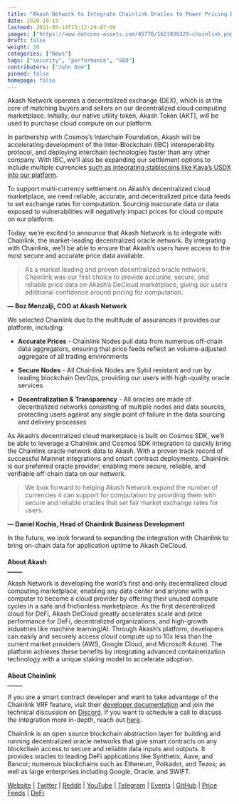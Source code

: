 ```yaml
---
title: "Akash Network to Integrate Chainlink Oracles to Power Pricing Data"
date: 2020-10-15
lastmod: 2021-05-14T15:12:29-07:00
images: ["https://www.datocms-assets.com/45776/1621030329-chainlink.png"]
draft: false
weight: 50
categories: ["News"]
tags: ["security", "performance", "SEO"]
contributors: ["John Doe"]
pinned: false
homepage: false
---
```

Akash Network operates a decentralized exchange (DEX), which is at the core of matching buyers and sellers on our decentralized cloud computing marketplace. Initially, our native utility token, Akash Token (AKT), will be used to purchase cloud compute on our platform.   

In partnership with Cosmos’s Interchain Foundation, Akash will be accelerating development of the Inter-Blockchain (IBC) interoperability protocol, and deploying interchain technologies faster than any other company. With IBC, we’ll also be expanding our settlement options to include multiple currencies [such as integrating stablecoins like Kava’s USDX into our platform](https://akash.network/blog/akash-integrates-kava-labss-usdx/).  

To support multi-currency settlement on Akash’s decentralized cloud marketplace, we need reliable, accurate, and decentralized price data feeds to set exchange rates for computation. Sourcing inaccurate data or data exposed to vulnerabilities will negatively impact prices for cloud compute on our platform.  

Today, we’re excited to announce that Akash Network is to integrate with Chainlink, the market-leading decentralized oracle network. By integrating with Chainlink, we’ll be able to ensure that Akash’s users have access to the most secure and accurate price data available.  

> As a market leading and proven decentralized oracle network, Chainlink was our first choice to provide accurate, secure, and reliable price data on Akash’s DeCloud marketplace, giving our users additional confidence around pricing for computation.

**— Boz Menzalji, COO at Akash Network**  

  
  
We selected Chainlink due to the multitude of assurances it provides our platform, including:  

*   **Accurate Prices** - Chainlink Nodes pull data from numerous off-chain data aggregators, ensuring that price feeds reflect an volume-adjusted aggregate of all trading environments
    
*   **Secure Nodes** - All Chainlink Nodes are Sybil resistant and run by leading blockchain DevOps, providing our users with high-quality oracle services
    
*   **Decentralization & Transparency** - All oracles are made of decentralized networks consisting of multiple nodes and data sources, protecting users against any single point of failure in the data sourcing and delivery processes  
      
    

As Akash’s decentralized cloud marketplace is built on Cosmos SDK, we’ll be able to leverage a Chainlink and Cosmos SDK integration to quickly bring the Chainlink oracle network data to Akash. With a proven track record of successful Mainnet integrations and smart contract deployments, Chainlink is our preferred oracle provider, enabling more secure, reliable, and verifiable off-chain data on our network.

> We look forward to helping Akash Network expand the number of currencies it can support for computation by providing them with secure and reliable oracles that set fair market exchange rates for users.

**— Daniel Kochis, Head of Chainlink Business Development**

  
  
In the future, we look forward to expanding the integration with Chainlink to bring on-chain data for application uptime to Akash DeCloud.  

####   
**About Akash**  
**\_\_\_\_\_**

Akash Network is developing the world’s first and only decentralized cloud computing marketplace, enabling any data center and anyone with a computer to become a cloud provider by offering their unused compute cycles in a safe and frictionless marketplace. As the first decentralized cloud for DeFi, Akash DeCloud greatly accelerates scale and price performance for DeFi, decentralized organizations, and high-growth industries like machine learning/AI. Through Akash’s platform, developers can easily and securely access cloud compute up to 10x less than the current market providers (AWS, Google Cloud, and Microsoft Azure). The platform achieves these benefits by integrating advanced containerization technology with a unique staking model to accelerate adoption.  

####   
**About Chainlink**  
**\_\_\_\_\_**

If you are a smart contract developer and want to take advantage of the Chainlink VRF feature, visit their [developer documentation](https://docs.chain.link/docs/chainlink-vrf) and join the technical discussion on [Discord](https://discordapp.com/invite/aSK4zew). If you want to schedule a call to discuss the integration more in-depth, reach out [here](https://chainlink.typeform.com/to/gEwrPO).  

Chainlink is an open source blockchain abstraction layer for building and running decentralized oracle networks that give smart contracts on any blockchain access to secure and reliable data inputs and outputs. It provides oracles to leading DeFi applications like Synthetix, Aave, and Bancor; numerous blockchains such as Ethereum, Polkadot, and Tezos; as well as large enterprises including Google, Oracle, and SWIFT.  

[Website](https://chain.link) | [Twitter](https://twitter.com/chainlink) | [Reddit](https://www.reddit.com/r/Chainlink/) | [YouTube](https://www.youtube.com/channel/UCnjkrlqaWEBSnKZQ71gdyFA) | [Telegram](https://t.me/chainlinkofficial) | [Events](https://blog.chain.link/tag/events/) | [GitHub](https://github.com/smartcontractkit/chainlink) | [Price Feeds](https://feeds.chain.link/) | [DeFi](https://defi.chain.link/)